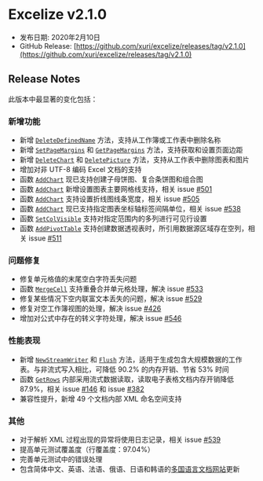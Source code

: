 # Excelize v2.1.0

* 发布日期: 2020年2月10日
* GitHub Release: [https://github.com/xuri/excelize/releases/tag/v2.1.0](https://github.com/xuri/excelize/releases/tag/v2.1.0)

## Release Notes

此版本中最显著的变化包括：

### 新增功能

* 新增 [`DeleteDefinedName`](https://pkg.go.dev/github.com/360EntSecGroup-Skylar/excelize/v2@v2.1.0#File.DeleteDefinedName) 方法，支持从工作簿或工作表中删除名称
* 新增 [`SetPageMargins`](https://pkg.go.dev/github.com/360EntSecGroup-Skylar/excelize/v2@v2.1.0#File.SetPageMargins) 和 [`GetPageMargins`](https://pkg.go.dev/github.com/360EntSecGroup-Skylar/excelize/v2@v2.1.0#File.GetPageMargins) 方法，支持获取和设置页面边距
* 新增 [`DeleteChart`](https://pkg.go.dev/github.com/360EntSecGroup-Skylar/excelize/v2@v2.1.0#File.DeleteChart) 和 [`DeletePicture`](https://pkg.go.dev/github.com/360EntSecGroup-Skylar/excelize/v2@v2.1.0#File.DeletePicture) 方法，支持从工作表中删除图表和图片
* 增加对非 UTF-8 编码 Excel 文档的支持
* 函数 [`AddChart`](https://pkg.go.dev/github.com/360EntSecGroup-Skylar/excelize/v2@v2.1.0#File.AddChart) 现已支持创建子母饼图、复合条饼图和组合图
* 函数 [`AddChart`](https://pkg.go.dev/github.com/360EntSecGroup-Skylar/excelize/v2@v2.1.0#File.AddChart) 新增设置图表主要网格线支持，相关 issue [#501](https://github.com/xuri/excelize/issues/501)
* 函数 [`AddChart`](https://pkg.go.dev/github.com/360EntSecGroup-Skylar/excelize/v2@v2.1.0#File.AddChart) 支持设置折线图线条宽度，相关 issue [#505](https://github.com/xuri/excelize/issues/505)
* 函数 [`AddChart`](https://pkg.go.dev/github.com/360EntSecGroup-Skylar/excelize/v2@v2.1.0#File.AddChart) 现已支持指定图表坐标轴标签间隔单位，相关 issue [#538](https://github.com/xuri/excelize/issues/538)
* 函数 [`SetColVisible`](https://pkg.go.dev/github.com/360EntSecGroup-Skylar/excelize/v2@v2.1.0#File.SetColVisible) 支持对指定范围内的多列进行可见行设置
* 函数 [`AddPivotTable`](https://pkg.go.dev/github.com/360EntSecGroup-Skylar/excelize/v2@v2.1.0#File.AddPivotTable) 支持创建数据透视表时，所引用数据源区域存在空列，相关 issue [#511](https://github.com/xuri/excelize/issues/511)

### 问题修复

* 修复单元格值的末尾空白字符丢失问题
* 函数 [`MergeCell`](https://pkg.go.dev/github.com/360EntSecGroup-Skylar/excelize/v2@v2.1.0#File.MergeCell) 支持重叠合并单元格处理，解决 issue [#533](https://github.com/xuri/excelize/issues/533)
* 修复某些情况下空内联富文本丢失的问题，解决 issue [#529](https://github.com/xuri/excelize/issues/529)
* 修复对空工作簿视图的处理，解决 issue [#426](https://github.com/xuri/excelize/issues/426)
* 增加对公式中存在的转义字符处理，解决 issue [#546](https://github.com/xuri/excelize/issues/546)

### 性能表现

* 新增 [`NewStreamWriter`](https://pkg.go.dev/github.com/360EntSecGroup-Skylar/excelize/v2@v2.1.0#File.NewStreamWriter) 和 [`Flush`](https://pkg.go.dev/github.com/360EntSecGroup-Skylar/excelize/v2@v2.1.0#StreamWriter.Flush) 方法，适用于生成包含大规模数据的工作表。与非流式写入相比，可降低 90.2% 的内存开销、节省 53% 时间
* 函数 [`GetRows`](https://pkg.go.dev/github.com/360EntSecGroup-Skylar/excelize/v2@v2.1.0#File.GetRows) 内部采用流式数据读取，读取电子表格文档内存开销降低 87.9%，相关 issue [#146](https://github.com/xuri/excelize/issues/146) 和 issue [#382](https://github.com/xuri/excelize/issues/382)
* 兼容性提升，新增 49 个文档内部 XML 命名空间支持

### 其他

* 对于解析 XML 过程出现的异常将使用日志记录，相关 issue [#539](https://github.com/xuri/excelize/issues/539)
* 提高单元测试覆盖度（行覆盖度：97.04%）
* 完善单元测试中的错误处理
* 包含简体中文、英语、法语、俄语、日语和韩语的[多国语言文档网站](https://xuri.me/excelize)更新
